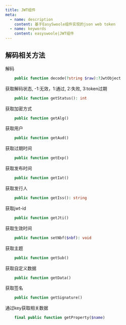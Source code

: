 ```yaml
---
title: JWT组件
meta:
  - name: description
    content: 基于EasySwoole组件实现的json web token
  - name: keywords
    content: easyswoole|JWT组件
---
```


## 解码相关方法

解码
```php
    public function decode(?string $raw):?JwtObject
```

获取解码状态, -1:无效，1:通过, 2:失败, 3:token过期
```php
    public function getStatus(): int
```
获取加密方式
```php
    public function getAlg()
```

获取用户
```php
    public function getAud()
```

获取过期时间
```php
    public function getExp()
```

获取发布时间
```php
    public function getIat()
```

获取发行人
```php
    public function getIss(): string
```

获取jwt-id
```php
    public function getJti()
```

获取生效时间
```php
    public function setNbf($nbf): void
```

获取主题
```php
    public function getSub()
```

获取自定义数据
```php
    public function getData()
```

获取签名
```php
    public function getSignature()
```

通过key获取相关数据
```php
    final public function getProperty($name)
```
